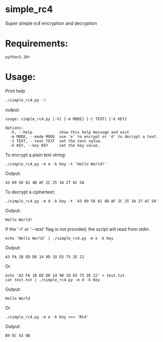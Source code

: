 # simple_rc4
Super simple rc4 encryption and decryption

# Requirements:
```
python3.10+
```
# Usage:
Print help
```bash
./simple_rc4.py -h
```
output:
```
usage: simple_rc4.py [-h] [-m MODE] [-t TEXT] [-k KEY]

Options:
  -h, --help            show this help message and exit
  -m MODE, --mode MODE  use 'e' to encrypt or 'd' to decrypt a text.
  -t TEXT, --text TEXT  set the text value.
  -k KEY, --key KEY     set the key value.
```
To encrypt a plain text string:
```
./simple_rc4.py -m e -k key -t 'Hello World!'
```
Output:
```
43 09 58 81 4B AF 2C 25 3A 27 6C 5A
```
To decrypt a ciphertext:
```
./simple_rc4.py -m d -k key -t '43 09 58 81 4B AF 2C 25 3A 27 6C 5A'
```
Output:
```
Hello World!
```
If the '-t' or '--text' flag is not provided, the script will read from stdin.

```
echo 'Hello World' | ./simple_rc4.py -m e -k Key
```
Output:
```
A3 FA 1B ED D8 14 9D 1D D5 75 2E 22
```
Or
```
echo 'A3 FA 1B ED D8 14 9D 1D D5 75 2E 22' > test.txt
cat test.txt | ./simple_rc4.py -m d -k Key
```
Output:
```
Hello World
```
Or
```
./simple_rc4.py -m e -k Key <<< 'RC4'
```
Output:
```
B9 DC 43 8B
```

